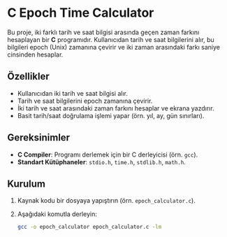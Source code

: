 # C Epoch Time Calculator

Bu proje, iki farklı tarih ve saat bilgisi arasında geçen zaman farkını hesaplayan bir **C** programıdır. Kullanıcıdan tarih ve saat bilgilerini alır, bu bilgileri epoch (Unix) zamanına çevirir ve iki zaman arasındaki farkı saniye cinsinden hesaplar.

## Özellikler

- Kullanıcıdan iki tarih ve saat bilgisi alır.
- Tarih ve saat bilgilerini epoch zamanına çevirir.
- İki tarih ve saat arasındaki zaman farkını hesaplar ve ekrana yazdırır.
- Basit tarih/saat doğrulama işlemi yapar (örn. yıl, ay, gün sınırları).

## Gereksinimler

- **C Compiler**: Programı derlemek için bir C derleyicisi (örn. `gcc`).
- **Standart Kütüphaneler**: `stdio.h`, `time.h`, `stdlib.h`, `math.h`.

## Kurulum

1. Kaynak kodu bir dosyaya yapıştırın (örn. `epoch_calculator.c`).
2. Aşağıdaki komutla derleyin:

   ```bash
   gcc -o epoch_calculator epoch_calculator.c -lm
